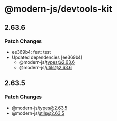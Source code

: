 # @modern-js/devtools-kit

## 2.63.6

### Patch Changes

- ee369b4: feat: test
- Updated dependencies [ee369b4]
  - @modern-js/types@2.63.6
  - @modern-js/utils@2.63.6

## 2.63.5

### Patch Changes

- @modern-js/types@2.63.5
- @modern-js/utils@2.63.5
